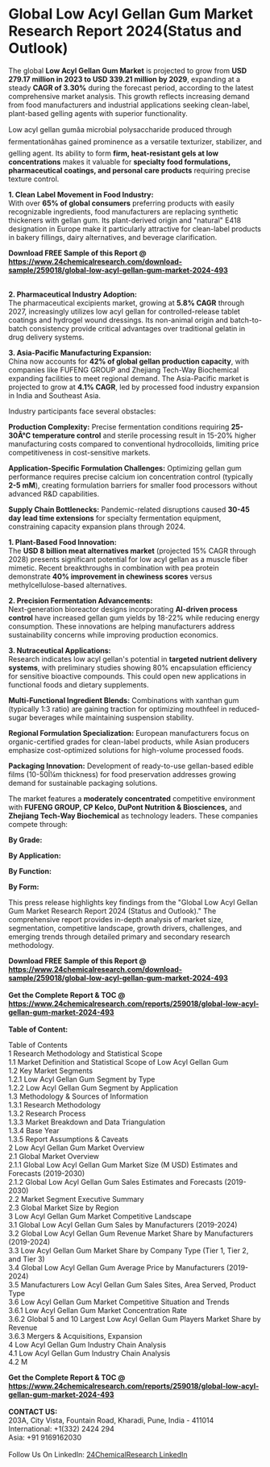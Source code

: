 <h1>Global Low Acyl Gellan Gum Market Research Report 2024(Status and Outlook)</h1><p>The global <strong>Low Acyl Gellan Gum Market</strong> is projected to grow from <strong>USD 279.17 million in 2023 to USD 339.21 million by 2029</strong>, expanding at a steady <strong>CAGR of 3.30%</strong> during the forecast period, according to the latest comprehensive market analysis. This growth reflects increasing demand from food manufacturers and industrial applications seeking clean-label, plant-based gelling agents with superior functionality.</p><p>Low acyl gellan gumâa microbial polysaccharide produced through fermentationâhas gained prominence as a versatile texturizer, stabilizer, and gelling agent. Its ability to form <strong>firm, heat-resistant gels at low concentrations</strong> makes it valuable for <strong>specialty food formulations, pharmaceutical coatings, and personal care products</strong> requiring precise texture control.</p><p><strong>1. Clean Label Movement in Food Industry:</strong><br>
With over <strong>65% of global consumers</strong> preferring products with easily recognizable ingredients, food manufacturers are replacing synthetic thickeners with gellan gum. Its plant-derived origin and "natural" E418 designation in Europe make it particularly attractive for clean-label products in bakery fillings, dairy alternatives, and beverage clarification.</p><div><b>Download FREE Sample of this Report @ 
            <a href="https://www.24chemicalresearch.com/download-sample/259018/global-low-acyl-gellan-gum-market-2024-493">
            https://www.24chemicalresearch.com/download-sample/259018/global-low-acyl-gellan-gum-market-2024-493</a></b></div><br><p><strong>2. Pharmaceutical Industry Adoption:</strong><br>
The pharmaceutical excipients market, growing at <strong>5.8% CAGR</strong> through 2027, increasingly utilizes low acyl gellan for controlled-release tablet coatings and hydrogel wound dressings. Its non-animal origin and batch-to-batch consistency provide critical advantages over traditional gelatin in drug delivery systems.</p><p><strong>3. Asia-Pacific Manufacturing Expansion:</strong><br>
China now accounts for <strong>42% of global gellan production capacity</strong>, with companies like FUFENG GROUP and Zhejiang Tech-Way Biochemical expanding facilities to meet regional demand. The Asia-Pacific market is projected to grow at <strong>4.1% CAGR</strong>, led by processed food industry expansion in India and Southeast Asia.</p><p>Industry participants face several obstacles:</p><p><strong>Production Complexity:</strong> Precise fermentation conditions requiring <strong>25-30Â°C temperature control</strong> and sterile processing result in 15-20% higher manufacturing costs compared to conventional hydrocolloids, limiting price competitiveness in cost-sensitive markets.</p><p><strong>Application-Specific Formulation Challenges:</strong> Optimizing gellan gum performance requires precise calcium ion concentration control (typically <strong>2-5 mM</strong>), creating formulation barriers for smaller food processors without advanced R&amp;D capabilities.</p><p><strong>Supply Chain Bottlenecks:</strong> Pandemic-related disruptions caused <strong>30-45 day lead time extensions</strong> for specialty fermentation equipment, constraining capacity expansion plans through 2024.</p><p><strong>1. Plant-Based Food Innovation:</strong><br>
The <strong>USD 8 billion meat alternatives market</strong> (projected 15% CAGR through 2028) presents significant potential for low acyl gellan as a muscle fiber mimetic. Recent breakthroughs in combination with pea protein demonstrate <strong>40% improvement in chewiness scores</strong> versus methylcellulose-based alternatives.</p><p><strong>2. Precision Fermentation Advancements:</strong><br>
Next-generation bioreactor designs incorporating <strong>AI-driven process control</strong> have increased gellan gum yields by 18-22% while reducing energy consumption. These innovations are helping manufacturers address sustainability concerns while improving production economics.</p><p><strong>3. Nutraceutical Applications:</strong><br>
Research indicates low acyl gellan's potential in <strong>targeted nutrient delivery systems</strong>, with preliminary studies showing 80% encapsulation efficiency for sensitive bioactive compounds. This could open new applications in functional foods and dietary supplements.</p><p><strong>Multi-Functional Ingredient Blends:</strong> Combinations with xanthan gum (typically 1:3 ratio) are gaining traction for optimizing mouthfeel in reduced-sugar beverages while maintaining suspension stability.</p><p><strong>Regional Formulation Specialization:</strong> European manufacturers focus on organic-certified grades for clean-label products, while Asian producers emphasize cost-optimized solutions for high-volume processed foods.</p><p><strong>Packaging Innovation:</strong> Development of ready-to-use gellan-based edible films (10-50Î¼m thickness) for food preservation addresses growing demand for sustainable packaging solutions.</p><p>The market features a <strong>moderately concentrated</strong> competitive environment with <strong>FUFENG GROUP, CP Kelco, DuPont Nutrition &amp; Biosciences,</strong> and <strong>Zhejiang Tech-Way Biochemical</strong> as technology leaders. These companies compete through:</p><p><strong>By Grade:</strong></p><p><strong>By Application:</strong></p><p><strong>By Function:</strong></p><p><strong>By Form:</strong></p><p>This press release highlights key findings from the "Global Low Acyl Gellan Gum Market Research Report 2024 (Status and Outlook)." The comprehensive report provides in-depth analysis of market size, segmentation, competitive landscape, growth drivers, challenges, and emerging trends through detailed primary and secondary research methodology.</p><div><b>Download FREE Sample of this Report @ 
            <a href="https://www.24chemicalresearch.com/download-sample/259018/global-low-acyl-gellan-gum-market-2024-493">
            https://www.24chemicalresearch.com/download-sample/259018/global-low-acyl-gellan-gum-market-2024-493</a></b></div><br><div><b>Get the Complete Report & TOC @ 
            <a href="https://www.24chemicalresearch.com/reports/259018/global-low-acyl-gellan-gum-market-2024-493">
            https://www.24chemicalresearch.com/reports/259018/global-low-acyl-gellan-gum-market-2024-493</a></b></div><br>
            <b>Table of Content:</b><p>Table of Contents<br />
1 Research Methodology and Statistical Scope<br />
1.1 Market Definition and Statistical Scope of Low Acyl Gellan Gum<br />
1.2 Key Market Segments<br />
1.2.1 Low Acyl Gellan Gum Segment by Type<br />
1.2.2 Low Acyl Gellan Gum Segment by Application<br />
1.3 Methodology & Sources of Information<br />
1.3.1 Research Methodology<br />
1.3.2 Research Process<br />
1.3.3 Market Breakdown and Data Triangulation<br />
1.3.4 Base Year<br />
1.3.5 Report Assumptions & Caveats<br />
2 Low Acyl Gellan Gum Market Overview<br />
2.1 Global Market Overview<br />
2.1.1 Global Low Acyl Gellan Gum Market Size (M USD) Estimates and Forecasts (2019-2030)<br />
2.1.2 Global Low Acyl Gellan Gum Sales Estimates and Forecasts (2019-2030)<br />
2.2 Market Segment Executive Summary<br />
2.3 Global Market Size by Region<br />
3 Low Acyl Gellan Gum Market Competitive Landscape<br />
3.1 Global Low Acyl Gellan Gum Sales by Manufacturers (2019-2024)<br />
3.2 Global Low Acyl Gellan Gum Revenue Market Share by Manufacturers (2019-2024)<br />
3.3 Low Acyl Gellan Gum Market Share by Company Type (Tier 1, Tier 2, and Tier 3)<br />
3.4 Global Low Acyl Gellan Gum Average Price by Manufacturers (2019-2024)<br />
3.5 Manufacturers Low Acyl Gellan Gum Sales Sites, Area Served, Product Type<br />
3.6 Low Acyl Gellan Gum Market Competitive Situation and Trends<br />
3.6.1 Low Acyl Gellan Gum Market Concentration Rate<br />
3.6.2 Global 5 and 10 Largest Low Acyl Gellan Gum Players Market Share by Revenue<br />
3.6.3 Mergers & Acquisitions, Expansion<br />
4 Low Acyl Gellan Gum Industry Chain Analysis<br />
4.1 Low Acyl Gellan Gum Industry Chain Analysis<br />
4.2 M</p><div><b>Get the Complete Report & TOC @ 
            <a href="https://www.24chemicalresearch.com/reports/259018/global-low-acyl-gellan-gum-market-2024-493">
            https://www.24chemicalresearch.com/reports/259018/global-low-acyl-gellan-gum-market-2024-493</a></b></div><br><b>CONTACT US:</b><br>
            203A, City Vista, Fountain Road, Kharadi, Pune, India - 411014<br>
            International: +1(332) 2424 294<br>
            Asia: +91 9169162030 <br><br>
            Follow Us On LinkedIn: <a href="https://www.linkedin.com/company/24chemicalresearch/">24ChemicalResearch LinkedIn</a>